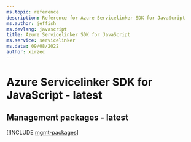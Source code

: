 ```yaml
---
ms.topic: reference
description: Reference for Azure Servicelinker SDK for JavaScript
ms.author: jeffish
ms.devlang: javascript
title: Azure Servicelinker SDK for JavaScript
ms.service: servicelinker
ms.data: 09/08/2022
author: xirzec
---
```

# Azure Servicelinker SDK for JavaScript - latest

## Management packages - latest
[!INCLUDE [mgmt-packages](servicelinker-mgmt-index.md)]